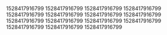 1528417916799
1528417916799
1528417916799
1528417916799
1528417916799
1528417916799
1528417916799
1528417916799
1528417916799
1528417916799
1528417916799
1528417916799
1528417916799
1528417916799
1528417916799